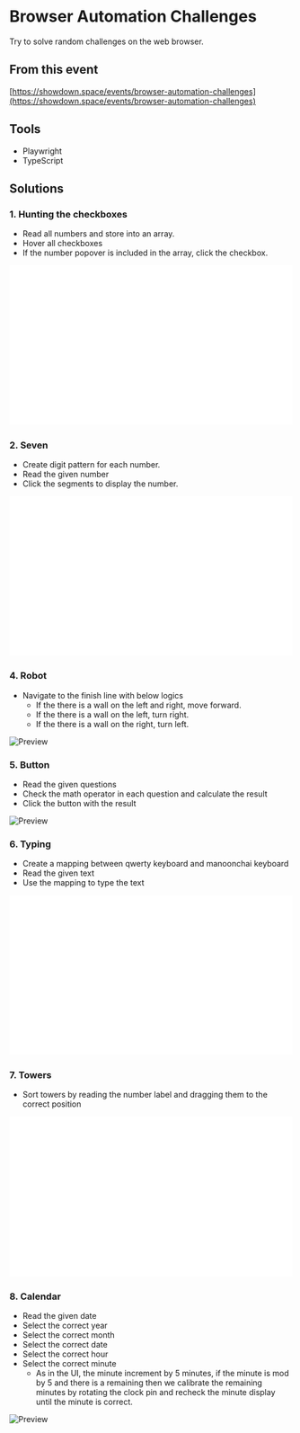 # Browser Automation Challenges

Try to solve random challenges on the web browser.

## From this event

[https://showdown.space/events/browser-automation-challenges](https://showdown.space/events/browser-automation-challenges)

## Tools

- Playwright
- TypeScript

## Solutions

### 1. Hunting the checkboxes

- Read all numbers and store into an array.
- Hover all checkboxes
- If the number popover is included in the array, click the checkbox.

![Preview](test-results-archive/1_hunting-should-click-checkboxes-for-all-given-numbers-chromium/trace.webp)

### 2. Seven

- Create digit pattern for each number.
- Read the given number
- Click the segments to display the number.

![Preview](test-results-archive/2_seven-should-click-on-the-segments-to-display-the-number-chromium/trace.webp)

### 4. Robot

- Navigate to the finish line with below logics
  - If the there is a wall on the left and right, move forward.
  - If the there is a wall on the left, turn right.
  - If the there is a wall on the right, turn left.

![Preview](test-results-archive/4_robot-should-navigate-to-finish-line-chromium/trace.webp)

### 5. Button

- Read the given questions
- Check the math operator in each question and calculate the result
- Click the button with the result

![Preview](test-results-archive/5_button-should-solve-math-questions-chromium/trace.webp)

### 6. Typing

- Create a mapping between qwerty keyboard and manoonchai keyboard
- Read the given text
- Use the mapping to type the text

![Preview](test-results-archive/6_typing-should-solve-typing-challenge-chromium/trace.webp)

### 7. Towers

- Sort towers by reading the number label and dragging them to the correct position

![Preview](test-results-archive/7_towers-should-sort-towers-chromium/trace.webp)

### 8. Calendar

- Read the given date
- Select the correct year
- Select the correct month
- Select the correct date
- Select the correct hour
- Select the correct minute
  - As in the UI, the minute increment by 5 minutes, if the minute is mod by 5 and there is a remaining
  then we calibrate the remaining minutes by rotating the clock pin and recheck the minute display until the minute is correct.

![Preview](test-results-archive/8_calendar-should-pick-the-correct-date-chromium/trace.webp)

